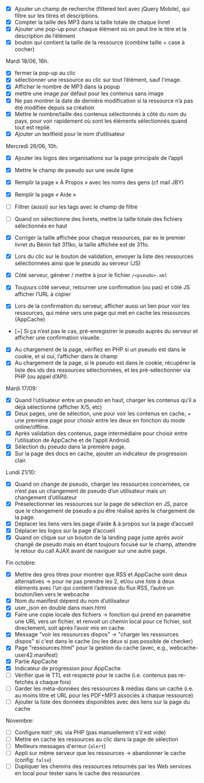 - [x] Ajouter un champ de recherche (filtered text avec jQuery Mobile), qui filtre
      sur les titres et descriptions.
- [x] Compter la taille des MP3 dans la taille totale de chaque livret
- [x] Ajouter une pop-up pour chaque élément où on peut lire le titre et la
      description de l’élément
- [x] bouton qui contient la taille de la ressource (combine taille + case à
      cocher)

Mardi 18/06, 16h.

- [x] fermer la pop-up au clic
- [x] sélectionner une ressource au clic sur tout l’élément, sauf l’image.
- [x] Afficher le nombre de MP3 dans la popup
- [x] mettre une image par défaut pour les contenus sans image
- [x] Ne pas montrer la date de dernière modification si la ressource n’a pas
      été modifiée depuis sa création
- [x] Mettre le nombre/taille des contenus sélectionnés à côté du nom du pays, pour
      voir rapidement où sont les éléments sélectionnés quand tout est replié.
- [x] Ajouter un textfield pour le nom d’utilisateur

Mercredi 26/06, 10h.

- [x] Ajouter les logos des organisations sur la page principale de l’appli
- [x] Mettre le champ de pseudo sur une seule ligne
- [x] Remplir la page « À Propos » avec les noms des gens (cf mail JBY)
- [x] Remplir la page « Aide »
- [ ] Filtrer (aussi) sur les tags avec le champ de filtre
- [ ] Quand on sélectionne des livrets, mettre la taille totale des fichiers
  sélectionnés en haut


- [x] Corriger la taille affichée pour chaque ressources, par ex le premier
  livret du Bénin fait 311ko, la taille affichée est de 311o.
- [x] Lors du clic sur le bouton de validation, envoyer la liste des ressources
  sélectionnées ainsi que le pseudo au serveur (JS)
- [x] Côté serveur, générer / mettre à jour le fichier `/<pseudo>.xml`
- [x] Toujours côté serveur, retourner une confirmation (ou pas) et côté JS
  afficher l’URL à copier
- [x] Lors de la confirmation du serveur, afficher aussi un lien pour voir les
  ressources, qui mène vers une page qui met en cache les ressources (AppCache)
- [~] Si ça n’est pas le cas, pré-enregistrer le pseudo auprès du serveur et
  afficher une confirmation visuelle.
- [x] Au chargement de la page, vérifiez en PHP si un pseudo est dans le cookie,
  et si oui, l’afficher dans le champ
- [x] Au chargement de la page, si le pseudo est dans le cookie, récupérer la
  liste des ids des ressources sélectionnées, et les pré-sélectionner via PHP
  (ou appel d’API).

Mardi 17/09:

- [x] Quand l’utilisateur entre un pseudo en haut, charger les contenus qu’il a
  déjà sélectionné (afficher X/5, etc)
- [x] Deux pages, une de sélection, une pour voir les contenus en cache, + une
  première page pour choisir entre les deux en fonction du mode online/offline.
- [x] Après validation des contenus, page intermédiaire pour choisir entre
  l’utilisation de AppCache et de l’appli Android.
- [x] Sélection du pseudo dans la première page.
- [x] Sur la page des docs en cache, ajouter un indicateur de progression clair.

Lundi 21/10:

- [x] Quand on change de pseudo, charger les ressources concernées, ce n’est pas un
  changement de pseudo d’un utilisateur mais un changement d’utilisateur
- [x] Préselectionner les ressources sur la page de sélection en JS, parce que
  le changement de pseudo a pu être réalisé après le chargement de la page.
- [x] Déplacer les liens vers les page d’aide & à propos sur la page d’accueil
- [x] Déplacer les logos sur la page d’accueil
- [x] Quand on clique sur un bouton de la landing page juste après avoir changé
  de pseudo mais en étant toujours focusé sur le champ, attendre le retour du
  call AJAX avant de naviguer sur une autre page.

Fin octobre:

- [x] Mettre des gros titres pour montrer que RSS et AppCache sont deux
  alternatives -> pour ne pas prendre les 2, et/ou une liste à deux éléments
  avec l’un qui contient l’adresse du flux RSS, l’autre un bouton/lien vers le
  webcache
- [x] Nom du manifest dépend du nom d’utilisateur
- [x] user\_json en double dans main.html
- [x] Faire une copie locale des fichiers -> fonction qui prend en paramètre une
  URL vers un fichier, et renvoit un chemin local pour ce fichier, soit
  directement, soit après l’avoir mis en cache.
- [x] Message "voir les ressources dispos" -> "charger les ressources dispos" si
  c'est dans le cache (ou les deux si pas possible de checker)
- [x] Page "ressources.html" pour la gestion du cache (avec, e.g.,
  webcache-user42.manifest)
- [x] Partie AppCache
- [x] Indicateur de progression pour AppCache
- [ ] Vérifier que le TTL est respecté pour le cache (i.e. contenus pas
      re-fetchés à chaque fois)
- [ ] Garder les méta-données des ressources & médias dans un cache (i.e. au moins
      titre et URL pour les PDF+MP3 associés à chaque ressource)
- [ ] Ajouter la liste des données disponibles avec des liens sur la page du
      cache

Novembre:

- [ ] Configure `ROOT_URL` via PHP (pas manuellement s'il est vide)
- [ ] Mettre en cache les ressources au clic dans la page de sélection
- [ ] Meilleurs messages d'erreur (`alert`)
- [ ] Appli sur même serveur que les ressources -> abandonner le cache (config:
      `false`)
- [ ] Dupliquer les chemins des ressources retournés par les Web services en
      local pour tester sans le cache des ressources
